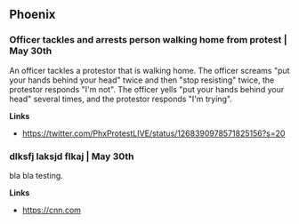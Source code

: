 ## Phoenix

### Officer tackles and arrests person walking home from protest | May 30th

An officer tackles a protestor that is walking home. The officer screams "put your hands behind your head" twice and then "stop resisting" twice, the protestor responds "I'm not". The officer yells "put your hands behind your head" several times, and the protestor responds "I'm trying".

**Links**

* https://twitter.com/PhxProtestLIVE/status/1268390978571825156?s=20


### dlksfj laksjd flkaj | May 30th

bla bla testing.

**Links**

* https://cnn.com
